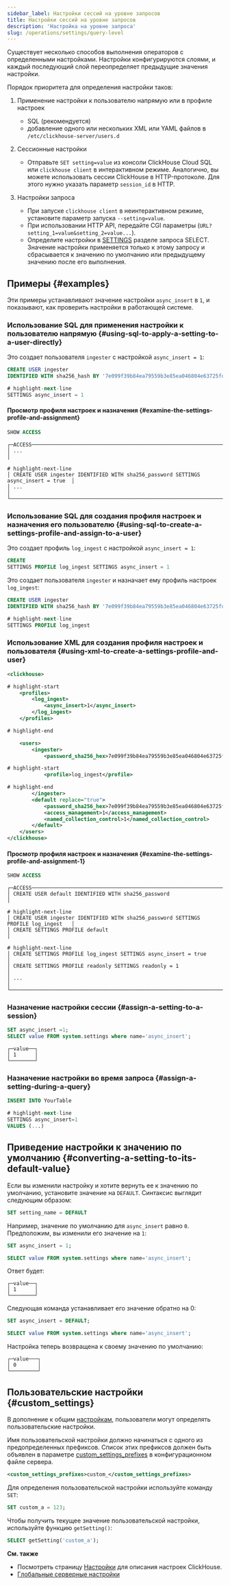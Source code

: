 ```yaml
---
sidebar_label: Настройки сессий на уровне запросов
title: Настройки сессий на уровне запросов
description: 'Настройка на уровне запроса'
slug: /operations/settings/query-level
---
```


Существует несколько способов выполнения операторов с определенными настройками.
Настройки конфигурируются слоями, и каждый последующий слой переопределяет предыдущие значения настройки.

Порядок приоритета для определения настройки таков:

1. Применение настройки к пользователю напрямую или в профиле настроек

    - SQL (рекомендуется)
    - добавление одного или нескольких XML или YAML файлов в `/etc/clickhouse-server/users.d`

2. Сессионные настройки

    - Отправьте `SET setting=value` из консоли ClickHouse Cloud SQL или 
    `clickhouse client` в интерактивном режиме. Аналогично, вы можете использовать 
    сессии ClickHouse в HTTP-протоколе. Для этого нужно указать 
    параметр `session_id` в HTTP.

3. Настройки запроса

    - При запуске `clickhouse client` в неинтерактивном режиме, установите 
    параметр запуска `--setting=value`.
    - При использовании HTTP API, передайте CGI параметры (`URL?setting_1=value&setting_2=value...`).
    - Определите настройки в
    [SETTINGS](../../sql-reference/statements/select/index.md#settings-in-select-query)
    разделе запроса SELECT. Значение настройки применяется только к этому запросу 
    и сбрасывается к значению по умолчанию или предыдущему значению после его выполнения.

## Примеры {#examples}

Эти примеры устанавливают значение настройки `async_insert` в `1`, и 
показывают, как проверить настройки в работающей системе.

### Использование SQL для применения настройки к пользователю напрямую {#using-sql-to-apply-a-setting-to-a-user-directly}

Это создает пользователя `ingester` с настройкой `async_insert = 1`:

```sql
CREATE USER ingester
IDENTIFIED WITH sha256_hash BY '7e099f39b84ea79559b3e85ea046804e63725fd1f46b37f281276aae20f86dc3'

# highlight-next-line
SETTINGS async_insert = 1
```

#### Просмотр профиля настроек и назначения {#examine-the-settings-profile-and-assignment}

```sql
SHOW ACCESS
```

```response
┌─ACCESS─────────────────────────────────────────────────────────────────────────────┐
│ ...                                                                                │

# highlight-next-line
│ CREATE USER ingester IDENTIFIED WITH sha256_password SETTINGS async_insert = true  │
│ ...                                                                                │
└────────────────────────────────────────────────────────────────────────────────────┘
```

### Использование SQL для создания профиля настроек и назначения его пользователю {#using-sql-to-create-a-settings-profile-and-assign-to-a-user}

Это создает профиль `log_ingest` с настройкой `async_insert = 1`:

```sql
CREATE
SETTINGS PROFILE log_ingest SETTINGS async_insert = 1
```

Это создает пользователя `ingester` и назначает ему профиль настроек `log_ingest`:

```sql
CREATE USER ingester
IDENTIFIED WITH sha256_hash BY '7e099f39b84ea79559b3e85ea046804e63725fd1f46b37f281276aae20f86dc3'

# highlight-next-line
SETTINGS PROFILE log_ingest
```

### Использование XML для создания профиля настроек и пользователя {#using-xml-to-create-a-settings-profile-and-user}

```xml title=/etc/clickhouse-server/users.d/users.xml
<clickhouse>

# highlight-start
    <profiles>
        <log_ingest>
            <async_insert>1</async_insert>
        </log_ingest>
    </profiles>

# highlight-end

    <users>
        <ingester>
            <password_sha256_hex>7e099f39b84ea79559b3e85ea046804e63725fd1f46b37f281276aae20f86dc3</password_sha256_hex>

# highlight-start
            <profile>log_ingest</profile>

# highlight-end
        </ingester>
        <default replace="true">
            <password_sha256_hex>7e099f39b84ea79559b3e85ea046804e63725fd1f46b37f281276aae20f86dc3</password_sha256_hex>
            <access_management>1</access_management>
            <named_collection_control>1</named_collection_control>
        </default>
    </users>
</clickhouse>
```

#### Просмотр профиля настроек и назначения {#examine-the-settings-profile-and-assignment-1}

```sql
SHOW ACCESS
```

```response
┌─ACCESS─────────────────────────────────────────────────────────────────────────────┐
│ CREATE USER default IDENTIFIED WITH sha256_password                                │

# highlight-next-line
│ CREATE USER ingester IDENTIFIED WITH sha256_password SETTINGS PROFILE log_ingest   │
│ CREATE SETTINGS PROFILE default                                                    │

# highlight-next-line
│ CREATE SETTINGS PROFILE log_ingest SETTINGS async_insert = true                    │
│ CREATE SETTINGS PROFILE readonly SETTINGS readonly = 1                             │
│ ...                                                                                │
└────────────────────────────────────────────────────────────────────────────────────┘
```

### Назначение настройки сессии {#assign-a-setting-to-a-session}

```sql
SET async_insert =1;
SELECT value FROM system.settings where name='async_insert';
```

```response
┌─value──┐
│ 1      │
└────────┘
```

### Назначение настройки во время запроса {#assign-a-setting-during-a-query}

```sql
INSERT INTO YourTable

# highlight-next-line
SETTINGS async_insert=1
VALUES (...)
```

## Приведение настройки к значению по умолчанию {#converting-a-setting-to-its-default-value}

Если вы изменили настройку и хотите вернуть ее к значению по умолчанию, установите значение на `DEFAULT`. Синтаксис выглядит следующим образом:

```sql
SET setting_name = DEFAULT
```

Например, значение по умолчанию для `async_insert` равно `0`. Предположим, вы изменили его значение на `1`:

```sql
SET async_insert = 1;

SELECT value FROM system.settings where name='async_insert';
```

Ответ будет:

```response
┌─value──┐
│ 1      │
└────────┘
```

Следующая команда устанавливает его значение обратно на 0:

```sql
SET async_insert = DEFAULT;

SELECT value FROM system.settings where name='async_insert';
```

Настройка теперь возвращена к своему значению по умолчанию:

```response
┌─value───┐
│ 0       │
└─────────┘
```

## Пользовательские настройки {#custom_settings}

В дополнение к общим [настройкам](/operations/settings/settings.md), пользователи могут определять пользовательские настройки.

Имя пользовательской настройки должно начинаться с одного из предопределенных префиксов. Список этих префиксов должен быть объявлен в параметре 
[custom_settings_prefixes](../../operations/server-configuration-parameters/settings.md#custom_settings_prefixes) в конфигурационном файле сервера.

```xml
<custom_settings_prefixes>custom_</custom_settings_prefixes>
```

Для определения пользовательской настройки используйте команду `SET`:

```sql
SET custom_a = 123;
```

Чтобы получить текущее значение пользовательской настройки, используйте функцию `getSetting()`:

```sql
SELECT getSetting('custom_a');
```

**См. также**

- Посмотреть страницу [Настройки](/operations/settings/settings.md) для описания настроек ClickHouse.
- [Глобальные серверные настройки](/operations/server-configuration-parameters/settings.md)
